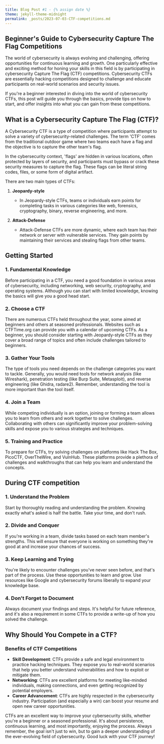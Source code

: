 ```yaml
---
title: Blog Post #1 - {% assign date %}
theme: jekyll-theme-midnight
permalink: _posts/2023-07-03-CTF-competitions.md
---
```



## Beginner's Guide to Cybersecurity Capture The Flag Competitions

The world of cybersecurity is always evolving and challenging, offering opportunities for continuous learning and growth. One particularly effective and exciting method for honing your skills in this field is by participating in cybersecurity Capture The Flag (CTF) competitions. Cybersecurity CTFs are essentially hacking competitions designed to challenge and educate participants on real-world scenarios and security issues.

If you're a beginner interested in diving into the world of cybersecurity CTFs, this post will guide you through the basics, provide tips on how to start, and offer insights into what you can gain from these competitions.

## What is a Cybersecurity Capture The Flag (CTF)?

A Cybersecurity CTF is a type of competition where participants attempt to solve a variety of cybersecurity-related challenges. The term 'CTF' comes from the traditional outdoor game where two teams each have a flag and the objective is to capture the other team's flag.

In the cybersecurity context, 'flags' are hidden in various locations, often protected by layers of security, and participants must bypass or crack these security measures to capture the flag. These flags can be literal string codes, files, or some form of digital artifact.

There are two main types of CTFs:

1. **Jeopardy-style**

   - In Jeopardy-style CTFs, teams or individuals earn points for completing tasks in various categories like web, forensics, cryptography, binary, reverse engineering, and more.

2. **Attack-Defense**

   - Attack-Defense CTFs are more dynamic, where each team has their network or server with vulnerable services. They gain points by maintaining their services and stealing flags from other teams.

## Getting Started

### 1. Fundamental Knowledge

Before participating in a CTF, you need a good foundation in various areas of cybersecurity, including networking, web security, cryptography, and operating systems. Although you can start with limited knowledge, knowing the basics will give you a good head start.

### 2. Choose a CTF

There are numerous CTFs held throughout the year, some aimed at beginners and others at seasoned professionals. Websites such as CTFTime.org can provide you with a calendar of upcoming CTFs. As a beginner, you should consider starting with Jeopardy-style CTFs as they cover a broad range of topics and often include challenges tailored to beginners.

### 3. Gather Your Tools

The type of tools you need depends on the challenge categories you want to tackle. Generally, you would need tools for network analysis (like Wireshark), penetration testing (like Burp Suite, Metasploit), and reverse engineering (like Ghidra, radare2). Remember, understanding the tool is more important than the tool itself.

### 4. Join a Team

While competing individually is an option, joining or forming a team allows you to learn from others and work together to solve challenges. Collaborating with others can significantly improve your problem-solving skills and expose you to various strategies and techniques.

### 5. Training and Practice

To prepare for CTFs, try solving challenges on platforms like Hack The Box, PicoCTF, OverTheWire, and VulnHub. These platforms provide a plethora of challenges and walkthroughs that can help you learn and understand the concepts.

## During CTF competition

### 1. Understand the Problem

Start by thoroughly reading and understanding the problem. Knowing exactly what's asked is half the battle. Take your time, and don't rush.

### 2. Divide and Conquer

If you're working in a team, divide tasks based on each team member's strengths. This will ensure that everyone is working on something they're good at and increase your chances of success.

### 3. Keep Learning and Trying

You're likely to encounter challenges you've never seen before, and that's part of the process. Use these opportunities to learn and grow. Use resources like Google and cybersecurity forums liberally to expand your knowledge base.

### 4. Don't Forget to Document

Always document your findings and steps. It's helpful for future reference, and it's also a requirement in some CTFs to provide a write-up of how you solved the challenge.

## Why Should You Compete in a CTF?

### Benefits of CTF Competitions

- **Skill Development**: CTFs provide a safe and legal environment to practice hacking techniques. They expose you to real-world scenarios that help you better understand vulnerabilities and how to exploit or mitigate them.
- **Networking**: CTFs are excellent platforms for meeting like-minded individuals, making connections, and even getting recognized by potential employers.
- **Career Advancement**: CTFs are highly respected in the cybersecurity industry. Participation (and especially a win) can boost your resume and open new career opportunities.

CTFs are an excellent way to improve your cybersecurity skills, whether you're a beginner or a seasoned professional. It's about persistence, continuous learning, and most importantly, enjoying the process. Always remember, the goal isn't just to win, but to gain a deeper understanding of the ever-evolving field of cybersecurity. Good luck with your CTF journey!
